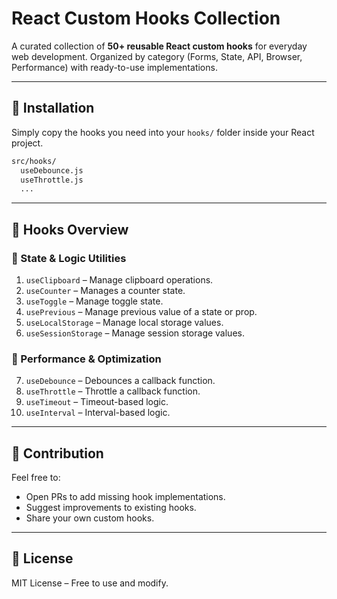 # React Custom Hooks Collection

A curated collection of **50+ reusable React custom hooks** for everyday web development. Organized by category (Forms, State, API, Browser, Performance) with ready-to-use implementations.

---

## 🚀 Installation
Simply copy the hooks you need into your `hooks/` folder inside your React project.

```bash
src/hooks/
  useDebounce.js
  useThrottle.js
  ...
```

---

## 📖 Hooks Overview

### 🔹 State & Logic Utilities

1. `useClipboard` – Manage clipboard operations.
2. `useCounter` – Manages a counter state.
3. `useToggle` – Manage toggle state.
4. `usePrevious` – Manage previous value of a state or prop.
5. `useLocalStorage` – Manage local storage values.
6. `useSessionStorage` – Manage session storage values.

### 🔹 Performance & Optimization
7. `useDebounce` – Debounces a callback function.
8. `useThrottle` – Throttle a callback function.
9. `useTimeout` – Timeout-based logic.
10. `useInterval` – Interval-based logic.


<!-- ### 🔹 Form & Input Handling
1. `useForm` – Manage complex forms.
2. `useInput` – Handle text input value + onChange.
3. `useCheckbox` – Toggle checkboxes easily.
4. `useRadioGroup` – Manage radio button groups.
5. `useSelect` – Handle `<select>` values.
6. `useTextarea` – Optimized for textareas.
7. `useDebouncedInput` – Delay updates for performance.
8. `useFormValidation` – Validate fields with rules.
9. `useFieldArray` – Add/remove dynamic form fields.
10. `useFileUpload` – Handle file input + previews.

### 🔹 State & Logic Utilities
17. `useDarkMode` – Dark mode toggle with persistence.
18. `useStep` – Step-based wizard navigation.
19. `usePagination` – Pagination helpers.
20. `useQueue` – FIFO/LIFO queue management.

### 🔹 Data Fetching & API
21. `useFetch` – Fetch API wrapper.
22. `useAxios` – Axios wrapper.
23. `useQuery` – Data fetching with cache.
24. `useMutation` – Mutations with async handling.
25. `useInfiniteScroll` – Load data on scroll.
26. `usePolling` – Poll API at intervals.
27. `useWebSocket` – Handle WebSocket events.
28. `useApiCache` – Cache API responses.
29. `useRetry` – Retry failed requests.
30. `useLazyFetch` – Trigger fetch on demand.

### 🔹 Browser & Window
31. `useWindowSize` – Track window resize.
32. `useMediaQuery` – Match media queries.
33. `useScroll` – Track scroll position.
34. `useScrollLock` – Lock/unlock body scroll.
35. `useOnScreen` – Detect element visibility.
36. `useElementSize` – Observe element dimensions.
37. `useEventListener` – Attach/detach events.
38. `useHover` – Detect hover state.
39. `useClickOutside` – Detect clicks outside element.
40. `useDocumentTitle` – Set page title.

### 🔹 Performance & Optimization
45. `useRerender` – Force component re-render.
46. `useStableCallback` – Stable callback identity.
47. `useAsync` – Handle async functions.
48. `useDeferredValue` – Custom wrapper for deferred values.
49. `useMemoCompare` – Compare memo dependencies.
50. `useShallowCompareEffect` – Effect with shallow compare. -->

---

## 📌 Contribution
Feel free to:
- Open PRs to add missing hook implementations.
- Suggest improvements to existing hooks.
- Share your own custom hooks.

---

## 📜 License
MIT License – Free to use and modify.